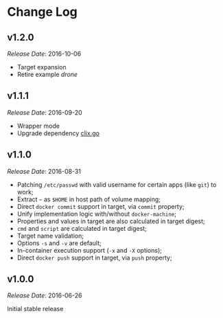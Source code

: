 # Change Log

## v1.2.0

_Release Date_: 2016-10-06

- Target expansion
- Retire example _drone_

## v1.1.1

_Release Date_: 2016-09-20

- Wrapper mode
- Upgrade dependency [clix.go](https://github.com/codingbrain/clix.go)

## v1.1.0

_Release Date_: 2016-08-31

- Patching `/etc/passwd` with valid username for certain apps (like `git`) to work;
- Extract `~` as `$HOME` in host path of volume mapping;
- Direct `docker commit` support in target, via `commit` property;
- Unify implementation logic with/without `docker-machine`;
- Properties and values in target are also calculated in target digest;
- `cmd` and `script` are calculated in target digest;
- Target name validation;
- Options `-s` and `-v` are default;
- In-container execution support (`-x` and `-X` options);
- Direct `docker push` support in target, via `push` property;

## v1.0.0

_Release Date_: 2016-06-26

Initial stable release
